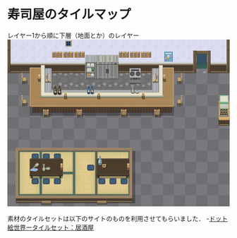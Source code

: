 # 寿司屋のタイルマップ
レイヤー1から順に下層（地面とか）のレイヤー
![Image](Sushiya.png)

素材のタイルセットは以下のサイトのものを利用させてもらいました．
-[ドット絵世界ータイルセット：居酒屋](https://yms.main.jp/dotartworld/page2/tile-izakaya01.html)
